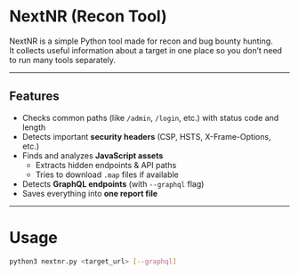 # NextNR (Recon Tool)

NextNR is a simple Python tool made for recon and bug bounty hunting.  
It collects useful information about a target in one place so you don’t need to run many tools separately.

---

## Features
- Checks common paths (like `/admin`, `/login`, etc.) with status code and length  
- Detects important **security headers** (CSP, HSTS, X-Frame-Options, etc.)  
- Finds and analyzes **JavaScript assets**  
  - Extracts hidden endpoints & API paths  
  - Tries to download `.map` files if available  
- Detects **GraphQL endpoints** (with `--graphql` flag)  
- Saves everything into **one report file**  

---

# Usage
```bash
python3 nextnr.py <target_url> [--graphql]
